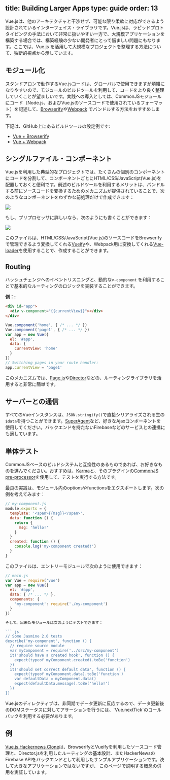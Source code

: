 title: Building Larger Apps
type: guide
order: 13
---

Vue.jsは、他のアーキテクチャと干渉せず、可能な限り柔軟に対応ができるよう設計されているインターフェイス・ライブラリです。Vue.jsは、ラピッドプロトタイピングの手法において非常に扱いやすい一方で、大規模アプリケーションを構築する場合では、構築経験の少ない開発者にとって悩ましい問題にもなります。ここでは、Vue.js を活用して大規模なプロジェクトを整理する方法について、独断的視点から示しています。

## モジュール化

スタンドアロンで動作するVue.jsコードは、グローバルで使用できますが煩雑になりやすいので、モジュールのビルドツールを利用して、コードをより良く整理していくことが望ましいです。実践への導入としては、CommonJSモジュールにコード（Node.js、およびVue.jsのソースコードで使用されているフォーマット）を記述して、[Browserify](http://browserify.org/)や[Webpack](http://webpack.github.io/) でバンドルする方法をおすすめします。

下記は、GitHub上にあるビルドツールの設定例です:

- [Vue + Browserify](https://github.com/vuejs/vue-browserify-example)
- [Vue + Webpack](https://github.com/vuejs/vue-webpack-example)

## シングルファイル・コンポーネント

Vue.jsを利用した典型的なプロジェクトでは、たくさんの個別のコンポーネントにコードを分割して、コンポーネントごとにHTML/CSS/JavaScript(Vue.js)を配置しておくと便利です。前述のビルドツールを利用するメリットは、バンドルする前にソースコードを変換するためのメカニズムが提供されていることで、次のようなコンポーネントをわずかな前処理だけで作成できます：

<img src="/images/vueify.png">

もし、プリプロセッサに詳しいなら、次のようにも書くことができます：

<img src="/images/vueify_with_pre.png">

このファイルは、HTML/CSS/JavaScript(Vue.js)のソースコードをBrowserifyで管理できるよう変換してくれる[Vueify](https://github.com/vuejs/vueify)や、Webpack用に変換してくれる[Vue-loader](https://github.com/vuejs/vue-loader)を使用することで、作成することができます。

## Routing

ハッシュチェンジへのイベントリスニングと、動的な`v-component` を利用することで基本的なルーティングのロジックを実装することができます。

**例：:**

``` html
<div id="app">
  <div v-component="{{currentView}}"></div>
</div>
```

``` js
Vue.component('home', { /* ... */ })
Vue.component('page1', { /* ... */ })
var app = new Vue({
  el: '#app',
  data: {
    currentView: 'home'
  }
})
// Switching pages in your route handler:
app.currentView = 'page1'
```

このメカニズムでは、[Page.js](https://github.com/visionmedia/page.js)や[Director](https://github.com/flatiron/director)などの、ルーティングライブラリを活用すると非常に簡単です。

## サーバーとの通信

すべてのVueインスタンスは、`JSON.stringify()`で直接シリアライズされる生の`$data`を持つことができます。[SuperAgent](https://github.com/visionmedia/superagent)など、好きなAjaxコンポーネントを使用してください。バックエンドを持たないFirebaseなどのサービスとの連携にも適しています。

## 単体テスト

CommonJSベースのビルドシステムと互換性のあるものであれば、お好きなものを選んでください。おすすめは、[Karma](http://karma-runner.github.io/0.12/index.html)と、そのプラグインの[CommonJS pre-processor](https://github.com/karma-runner/karma-commonjs)を使用して、テストを実行する方法です。

最良の実践は、モジュール内のoptionsやfunctionsをエクスポートします。次の例を考えてみます：

``` js
// my-component.js
module.exports = {
  template: '<span>{{msg}}</span>',
  data: function () {
    return {
      msg: 'hello!'
    }
  }
  created: function () {
    console.log('my-component created!')
  }
}
```

このファイルは、エントリーモジュールで次のように使用できます：

``` js
// main.js
var Vue = require('vue')
var app = new Vue({
  el: '#app',
  data: { /* ... */ },
  components: {
    'my-component': require('./my-component')
  }
})

そして、出来たモジュールは次のようにテストできます：

``` js
// Some Jasmine 2.0 tests
describe('my-component', function () {  
  // require source module
  var myComponent = require('../src/my-component')
  it('should have a created hook', function () {
    expect(typeof myComponent.created).toBe('function')
  })
  it('should set correct default data', function () {
    expect(typeof myComponent.data).toBe('function')
    var defaultData = myComponent.data()
    expect(defaultData.message).toBe('hello!')
  })
})
```

<p class="tip">Vue.jsのディレクティブは、非同期でデータ更新に反応するので、データ更新後のDOMステータスに対してアサーションを行うには、`Vue.nextTick`のコールバックを利用する必要があります。</p>

## 例

[Vue.js Hackernews Clone](https://github.com/yyx990803/vue-hackernews)は、BrowserifyとVueifyを利用したソースコード管理と、Director.jsを利用したルーティングの基本設計、またHackerNewsのFirebase APIをバックエンドとして利用したサンプルアプリケーションです。決して大きなアプリケーションではないですが、  このページで説明する概念の併用を実証しています。